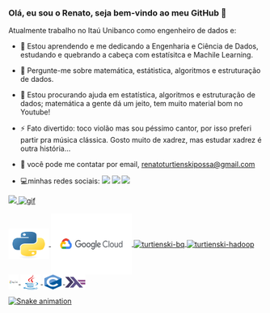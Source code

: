 ### Olá, eu sou o Renato, seja bem-vindo ao meu GitHub 👋

Atualmente trabalho no Itaú Unibanco como engenheiro de dados e:

- 🌱 Estou aprendendo e me dedicando a Engenharia e Ciência de Dados, estudando e quebrando a cabeça com estatísitca e Machile Learning.

- 💬 Pergunte-me sobre matemática, estátistica, algoritmos e estruturação de dados.

- 🤔 Estou procurando ajuda em estatística, algoritmos e estruturação de dados; matemática a gente dá um jeito, tem muito material bom no Youtube! 

- ⚡ Fato divertido: toco violão mas sou péssimo cantor, por isso preferi partir pra música clássica. Gosto muito de xadrez, mas estudar xadrez é outra história...  

- :email: você pode me contatar por email, renatoturtienskipossa@gmail.com

- 💻minhas redes sociais: <a href="https://www.linkedin.com/in/renato-turtienski-possa-0599b051/" target="_blank"> <img height="30" widht="40" src="https://image.flaticon.com/icons/png/512/174/174857" target="_blank"></a> <a href="https://instagram.com/renato_turtienski" target="_blank"><img src="https://img.shields.io/badge/-Instagram-%23E4405F?style=for-the-badge&logo=instagram&logoColor=white" target="_blank"></a> <a href="https://instagram.com/renato_turtienski" target="_blank"><img height="30" widht="40" src="https://image.flaticon.com/icons/png/512/174/174879.png" target="_blank"></a>



<div>
  <a href="https://github.com/Turtienski">
  <img height="180em" src="https://github-readme-stats.vercel.app/api?username=Turtienski&show_icons=true&theme=dracula&include_all_commits=truecount_private=true"/>
  <img  height="180em" alt="gif" src="https://media1.giphy.com/media/yxO8bvm9KKSpGPCBM8/giphy.gif?cid=ecf05e47lzpwuijntmt22n5q11lqc3jhz8f216cgzdnodr5c&rid=giphy.gif&ct=g">
</div>
   <div style="display: inline_block"><br>
  <img align="center" alt="turtienski-py" height="60" width="80" src="https://raw.githubusercontent.com/devicons/devicon/master/icons/python/python-original.svg">
  <img align="center" alt="turtienski-gcp" height="120" width="160" src="https://github.com/Turtienski/Turtienski/blob/master/.github/workflows/Google_Cloud_Platform-Logo.wine.svg">
  <img align="center" alt="turtienski-bq" height="30" width="40" src="https://www.pikpng.com/pngl/b/314-3143797_google-big-query-logo-google-bigquery-logo-clipart.png">
  <img align="center" alt="turtienski-hadoop" height="30" width="40" src="https://pngimage.net/wp-content/uploads/2018/06/hadoop-icon-png-6.png">
  <img align="center" alt="turtienski-aws" height="30" width="20" src="https://github.com/Turtienski/Turtienski/blob/master/.github/workflows/Google_Cloud_Platform-Logo.wine.svg">
  <img align="center" alt="turtienski-java" height="30" width="40" src="https://raw.githubusercontent.com/devicons/devicon/master/icons/java/java-original.svg">
  <img align="center" alt="turtienski-c" height="30" width="40" src="https://raw.githubusercontent.com/devicons/devicon/master/icons/c/c-original.svg">
  <img align="center" alt="turtienski-Haskell" height="30" width="40" src="https://raw.githubusercontent.com/devicons/devicon/master/icons/haskell/haskell-original.svg">

  

<!--
**Turtienski/Turtienski** is a ✨ _special_ ✨ repository because its `README.md` (this file) appears on your GitHub profile.

Here are some ideas to get you started:

- 🔭 Atualmente trabalho no Itaú-Unibanco, com geração, manutenção e análise de indicadores operacionais.  
- 🌱 Estou aprendendo e me dedicando a Ciência de Dados, estudando e quebrando a cabeça com estatísitca e Machile Learning.
- 💬 Pergunte-me sobre matemática, estátistica, algoritmos e estruturação de dados.
- 🤔 Estou procurando ajuda em estatística, algoritmos e estruturação de dados, matemática a gente dá um jeito, tem muito material bom no Youtube! 
- ⚡ Fato divertido: toco violão mas sou péssimo cantor, por isso preferi partir pra música clássica. 
- :email: você pode me contatar por email por renatoturtienskipossa@gmail.com
-->

![Snake animation](https://github.com/ThaisDeveloper/ThaisDeveloper/blob/output/github-contribution-grid-snake.svg)
